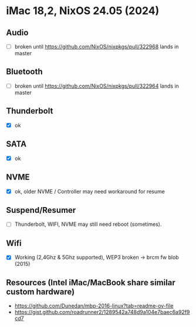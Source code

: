 # iMac 18,2, NixOS 24.05 (2024)

## Audio
- [ ] broken until https://github.com/NixOS/nixpkgs/pull/322968 lands in master

## Bluetooth
- [ ] broken until https://github.com/NixOS/nixpkgs/pull/322964 lands in master

## Thunderbolt
- [x] ok

## SATA
- [x] ok

## NVME
- [x] ok, older NVME / Controller may need workaround for resume

## Suspend/Resumer
- [ ] Thunderbolt, WIFI, NVME may still need reboot (sometimes).

## Wifi
- [x] Working (2,4Ghz & 5Ghz supported), WEP3 broken -> brcm fw blob (2015) 

## Resources (Intel iMac/MacBook share similar custom hardware)
- https://github.com/Dunedan/mbp-2016-linux?tab=readme-ov-file
- https://gist.github.com/roadrunner2/1289542a748d9a104e7baec6a92f9cd7
